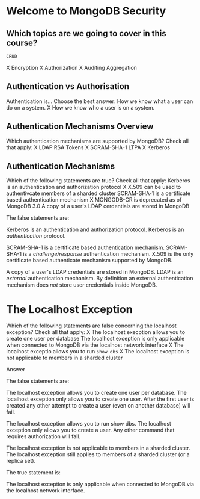 # Welcome to MongoDB Security

## Which topics are we going to cover in this course?
	CRUD
X	Encryption
X	Authorization
X	Auditing
	Aggregation


## Authentication vs Authorisation
Authentication is...
Choose the best answer:
	How we know what a user can do on a system.
X	How we know who a user is on a system.

## Authentication Mechanisms Overview
Which authentication mechanisms are supported by MongoDB?
Check all that apply:
X	LDAP
	RSA Tokens
X	SCRAM-SHA-1
	LTPA
X	Kerberos

## Authentication Mechanisms
Which of the following statements are true?
Check all that apply:
	Kerberos is an authentication and authorization protocol
X	X.509 can be used to authentivcate members of a sharded cluster
	SCRAM-SHA-1 is a certificate based authentication mechanism
X	MONGODB-CR is deprecated as of MongoDB 3.0
	A copy of a user's LDAP cerdentials are stored in MongoDB

The false statements are:

Kerberos is an authentication and authorization protocol.
	Kerberos is an *authentication* protocol.

SCRAM-SHA-1 is a certificate based authentication mechanism.
	SCRAM-SHA-1 is a *challenge/response* authentication mechanism. X.509 is the only certificate based authenticate mechanism supported by MongoDB.

A copy of a user's LDAP credentials are stored in MongoDB.
	LDAP is an *external* authentication mechanism. By definition an external authentication mechanism does *not* store user credentials inside MongoDB.



# The Localhost Exception
Which of the following statements are false concerning the localhost exception?
Check all that apply:
X	The localhost execption allows you to create one user per database
	The localhost exception is only applicable when connected to MongoDB via the localhost network interface
X	The localhost exceptio allows you to run `show dbs`
X	The localhost exception is not applicable to members in a sharded cluster


Answer

The false statements are:

The localhost exception allows you to create one user per database.
	The localhost exception only allows you to create one user. After the first user is created any other attempt to create a user (even on another database) will fail.

The localhost exception allows you to run show dbs.
	The localhost exception only allows you to create a user. Any other command that requires authorization will fail.

The localhost exception is not applicable to members in a sharded cluster.
	The localhost exception still applies to members of a sharded cluster (or a replica set).

The true statement is:

The localhost exception is only applicable when connected to MongoDB via the localhost network interface.




